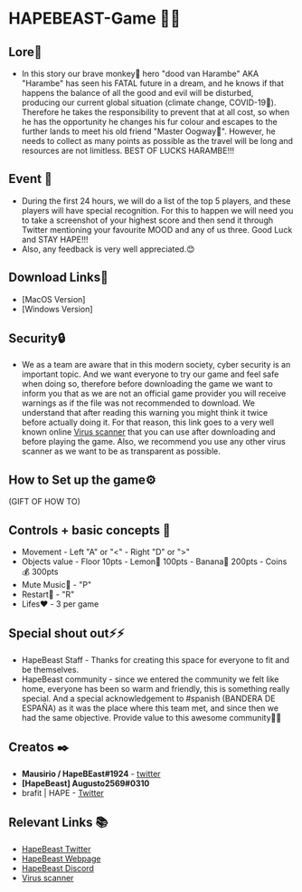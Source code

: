 # HAPEBEAST-Game 🍌🍌 
## Lore🔮
* In this story our brave monkey🦍 hero "dood van Harambe" AKA "Harambe" has seen his FATAL future in a dream, and he knows if that happens the balance of all the good and evil will be disturbed, producing our current global situation (climate change, COVID-19🦠). Therefore he takes the responsibility to prevent that at all cost, so when he has the opportunity he changes his fur colour and escapes to the further lands to meet his old friend "Master Oogway🐢". However, he needs to collect as many points as possible as the travel will be long and resources are not limitless. BEST OF LUCKS HARAMBE!!!

##  Event 📖
* During the first 24 hours, we will do a list of the top 5 players, and these players will have special recognition. For this to happen we will need you to take a screenshot of your highest score and then send it through Twitter mentioning your favourite MOOD and any of us three. Good Luck and STAY HAPE!!!
* Also, any feedback is very well appreciated.😊

## Download Links🔗
* [MacOS Version]
* [Windows Version]

## Security🔒
* We as a team are aware that in this modern society, cyber security is an important topic. And we want everyone to try our game and feel safe when doing so, therefore before downloading the game we want to inform you that as we are not an official game provider you will receive warnings as if the file was not recommended to download. We understand that after reading this warning you might think it twice before actually doing it. For that reason, this link goes to a very well known online [Virus scanner](https://www.virustotal.com/gui/home/upload) that you can use after downloading and before playing the game. Also, we recommend you use any other virus scanner as we want to be as transparent as possible.

## How to Set up the game⚙️
(GIFT OF HOW TO)



## Controls + basic concepts 📑
* Movement - Left "A" or "<" - Right "D" or ">"
* Objects value - Floor 10pts - Lemon🍋 100pts - Banana🍌 200pts - Coins💰 300pts
* Mute Music🎵 - "P"
* Restart🔄 - "R"
* Lifes❤️ - 3 per game

## Special shout out⚡⚡
* HapeBeast Staff - Thanks for creating this space for everyone to fit and be themselves.
* HapeBeast community - since we entered the community we felt like home, everyone has been so warm and friendly, this is something really special. And a special acknowledgement to #spanish (BANDERA DE ESPAÑA) as it was the place where this team met, and since then we had the same objective. Provide value to this awesome community🥇🥇

## Creatos ✒️
* **Mausirio / HapeBEast#1924** - [twitter](https://mobile.twitter.com/Mauricio202003)
* **[HapeBeast] Augusto2569#0310**  
* brafit | HAPE - [Twitter](https://twitter.com/brafit201?t=GZyvkU5mDVE605O2frVZbA&s=08)

## Relevant Links 📚
* [HapeBeast Twitter](https://mobile.twitter.com/hapebeastgang) 
* [HapeBeast Webpage](https://www.hapebeast.com/)
* [HapeBeast Discord](https://discord.com/invite/hypebeast) 
* [Virus scanner](https://www.virustotal.com/gui/home/upload)
